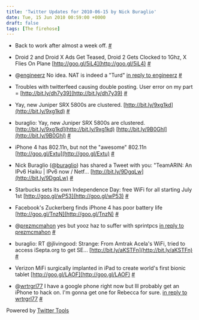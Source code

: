 ```yaml
---
title: 'Twitter Updates for 2010-06-15 by Nick Buraglio'
date: Tue, 15 Jun 2010 00:59:00 +0000
draft: false
tags: [The firehose]
---
```


  
*   Back to work after almost a week off. [#](http://twitter.com/buraglio/statuses/16145667455)
  
*   Droid 2 and Droid X Ads Get Teased, Droid 2 Gets Clocked to 1Ghz, X Flies On Plane [http://goo.gl/5iL4](http://goo.gl/5iL4) [#](http://twitter.com/buraglio/statuses/16158541225)
  
*   @[engineerz](http://twitter.com/engineerz) No idea. NAT is indeed a "Turd" [in reply to engineerz](http://twitter.com/engineerz/statuses/16159500191) [#](http://twitter.com/buraglio/statuses/16159850187)
  
*   Troubles with twitterfeed causing double posting. User error on my part = [http://bit.ly/dh7y39](http://bit.ly/dh7y39) [#](http://twitter.com/buraglio/statuses/16170161985)
  
*   Yay, new Juniper SRX 5800s are clustered. [http://bit.ly/9xg1kd](http://bit.ly/9xg1kd) [#](http://twitter.com/buraglio/statuses/16174003287)
  
*   buraglio: Yay, new Juniper SRX 5800s are clustered. [http://bit.ly/9xg1kd](http://bit.ly/9xg1kd) [http://bit.ly/9B0Ghl](http://bit.ly/9B0Ghl) [#](http://twitter.com/buraglio/statuses/16182945932)
  
*   iPhone 4 has 802.11n, but not the "awesome" 802.11n [http://goo.gl/Extu](http://goo.gl/Extu) [#](http://twitter.com/buraglio/statuses/16183205294)
  
*   Nick Buraglio (@[buraglio](http://twitter.com/buraglio)) has shared a Tweet with you: "TeamARIN: An IPv6 Haiku | IPv6 now / Netf... [http://bit.ly/9DgqLw](http://bit.ly/9DgqLw) [#](http://twitter.com/buraglio/statuses/16184501742)
  
*   Starbucks sets its own Independence Day: free WiFi for all starting July 1st [http://goo.gl/wP53](http://goo.gl/wP53) [#](http://twitter.com/buraglio/statuses/16185639486)
  
*   Facebook's Zuckerberg finds iPhone 4 has poor battery life [http://goo.gl/TnzN](http://goo.gl/TnzN) [#](http://twitter.com/buraglio/statuses/16185876812)
  
*   @[prezmcmahon](http://twitter.com/prezmcmahon) yes but yooz haz to suffer with sprintpcs [in reply to prezmcmahon](http://twitter.com/prezmcmahon/statuses/16186036033) [#](http://twitter.com/buraglio/statuses/16187050757)
  
*   buraglio: RT @jlivingood: Strange: From Amtrak Acela's WiFi, tried to access iSepta.org to get SE... [http://bit.ly/aKSTFn](http://bit.ly/aKSTFn) [#](http://twitter.com/buraglio/statuses/16190439800)
  
*   Verizon MiFi surgically implanted in iPad to create world's first bionic tablet [http://goo.gl/LAOF](http://goo.gl/LAOF) [#](http://twitter.com/buraglio/statuses/16192456393)
  
*   @[wrtrgrl77](http://twitter.com/wrtrgrl77) I have a google phone right now but Ill probably get an iPhone to hack on. I'm gonna get one for Rebecca for sure. [in reply to wrtrgrl77](http://twitter.com/wrtrgrl77/statuses/16191145881) [#](http://twitter.com/buraglio/statuses/16195913160)
  

  

Powered by [Twitter Tools](http://alexking.org/projects/wordpress)